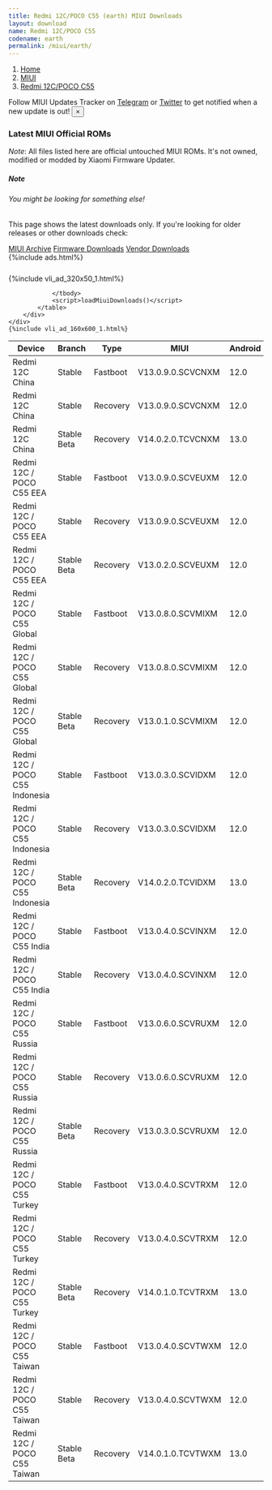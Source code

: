 ```yaml
---
title: Redmi 12C/POCO C55 (earth) MIUI Downloads
layout: download
name: Redmi 12C/POCO C55
codename: earth
permalink: /miui/earth/
---
```

<nav aria-label="breadcrumb">
    <ol class="breadcrumb">
        <li class="breadcrumb-item"><a href="/">Home</a></li>
        <li class="breadcrumb-item"><a href="/miui/">MIUI</a></li>
        <li class="breadcrumb-item active" aria-current="page"><a href="/miui/earth/">Redmi 12C/POCO C55</a></li>
    </ol>
</nav>
<div class="alert alert-primary alert-dismissible fade show" role="alert">
    Follow MIUI Updates Tracker on <a href="https://t.me/MIUIUpdatesTracker" class="alert-link">Telegram</a>
     or <a href="https://twitter.com/MiFwUpdater" class="alert-link">Twitter</a> to get notified when a new update is out!
    <button type="button" class="close" data-dismiss="alert" aria-label="Close">
        <span aria-hidden="true">&times;</span>
    </button>
</div>

### Latest MIUI Official ROMs
*Note*: All files listed here are official untouched MIUI ROMs. It's not owned, modified or modded by Xiaomi Firmware Updater.
<div class="card">
  <div class="card-body">
    <h5 class="card-title">Note</h5>
    <h6 class="card-subtitle mb-2 text-muted">You might be looking for something else!</h6>
    <p class="card-text">This page shows the latest downloads only.
     If you're looking for older releases or other downloads check:</p>
    <a href="/archive/miui/earth/" class="card-link">MIUI Archive</a>
    <a href="/firmware/earth/" class="card-link">Firmware Downloads</a>
    <a href="/vendor/earth/" class="card-link">Vendor Downloads</a>
  </div>
</div>
{%include ads.html%}
<div class="row justify-content-center">
    <div class="col-10">
        <div class="table-responsive-md" style="margin-top: 25px;">
            {%include vli_ad_320x50_1.html%}
            <table id="miui" class="display dt-responsive nowrap compact table table-striped table-hover table-sm">
                <thead class="thead-dark">
                    <tr>
                        <th data-ref="device">Device</th>
                        <th data-ref="branch">Branch</th>
                        <th data-ref="type">Type</th>
                        <th data-ref="miui">MIUI</th>
                        <th data-ref="android">Android</th>
                        <th data-ref="size">Size</th>
                        <th data-ref="size">Date</th>
                        <th data-ref="link">Link</th>
                    </tr>
                </thead>
                <tbody>
                <tr><td>Redmi 12C China</td><td>Stable</td><td>Fastboot</td><td>V13.0.9.0.SCVCNXM</td><td>12.0</td><td>4.6 GB</td><td>2023-07-17</td><td><a href="/miui/earth/stable/V13.0.9.0.SCVCNXM/">Download</a></td></tr>
<tr><td>Redmi 12C China</td><td>Stable</td><td>Recovery</td><td>V13.0.9.0.SCVCNXM</td><td>12.0</td><td>3.4 GB</td><td>2023-07-24</td><td><a href="/miui/earth/stable/V13.0.9.0.SCVCNXM/">Download</a></td></tr>
<tr><td>Redmi 12C China</td><td>Stable Beta</td><td>Recovery</td><td>V14.0.2.0.TCVCNXM</td><td>13.0</td><td>3.2 GB</td><td>2023-08-28</td><td><a href="/miui/earth/stable beta/V14.0.2.0.TCVCNXM/">Download</a></td></tr>
<tr><td>Redmi 12C / POCO C55 EEA</td><td>Stable</td><td>Fastboot</td><td>V13.0.9.0.SCVEUXM</td><td>12.0</td><td>5.9 GB</td><td>2023-08-11</td><td><a href="/miui/earth/stable/V13.0.9.0.SCVEUXM/">Download</a></td></tr>
<tr><td>Redmi 12C / POCO C55 EEA</td><td>Stable</td><td>Recovery</td><td>V13.0.9.0.SCVEUXM</td><td>12.0</td><td>3.3 GB</td><td>2023-08-28</td><td><a href="/miui/earth/stable/V13.0.9.0.SCVEUXM/">Download</a></td></tr>
<tr><td>Redmi 12C / POCO C55 EEA</td><td>Stable Beta</td><td>Recovery</td><td>V13.0.2.0.SCVEUXM</td><td>12.0</td><td>3.3 GB</td><td>2023-03-09</td><td><a href="/miui/earth/stable beta/V13.0.2.0.SCVEUXM/">Download</a></td></tr>
<tr><td>Redmi 12C / POCO C55 Global</td><td>Stable</td><td>Fastboot</td><td>V13.0.8.0.SCVMIXM</td><td>12.0</td><td>6.3 GB</td><td>2023-08-11</td><td><a href="/miui/earth/stable/V13.0.8.0.SCVMIXM/">Download</a></td></tr>
<tr><td>Redmi 12C / POCO C55 Global</td><td>Stable</td><td>Recovery</td><td>V13.0.8.0.SCVMIXM</td><td>12.0</td><td>3.3 GB</td><td>2023-08-28</td><td><a href="/miui/earth/stable/V13.0.8.0.SCVMIXM/">Download</a></td></tr>
<tr><td>Redmi 12C / POCO C55 Global</td><td>Stable Beta</td><td>Recovery</td><td>V13.0.1.0.SCVMIXM</td><td>12.0</td><td>3.3 GB</td><td>2023-03-15</td><td><a href="/miui/earth/stable beta/V13.0.1.0.SCVMIXM/">Download</a></td></tr>
<tr><td>Redmi 12C / POCO C55 Indonesia</td><td>Stable</td><td>Fastboot</td><td>V13.0.3.0.SCVIDXM</td><td>12.0</td><td>5.5 GB</td><td>2023-05-25</td><td><a href="/miui/earth/stable/V13.0.3.0.SCVIDXM/">Download</a></td></tr>
<tr><td>Redmi 12C / POCO C55 Indonesia</td><td>Stable</td><td>Recovery</td><td>V13.0.3.0.SCVIDXM</td><td>12.0</td><td>3.2 GB</td><td>2023-06-09</td><td><a href="/miui/earth/stable/V13.0.3.0.SCVIDXM/">Download</a></td></tr>
<tr><td>Redmi 12C / POCO C55 Indonesia</td><td>Stable Beta</td><td>Recovery</td><td>V14.0.2.0.TCVIDXM</td><td>13.0</td><td>3.5 GB</td><td>2023-07-10</td><td><a href="/miui/earth/stable beta/V14.0.2.0.TCVIDXM/">Download</a></td></tr>
<tr><td>Redmi 12C / POCO C55 India</td><td>Stable</td><td>Fastboot</td><td>V13.0.4.0.SCVINXM</td><td>12.0</td><td>4.7 GB</td><td>2023-08-02</td><td><a href="/miui/earth/stable/V13.0.4.0.SCVINXM/">Download</a></td></tr>
<tr><td>Redmi 12C / POCO C55 India</td><td>Stable</td><td>Recovery</td><td>V13.0.4.0.SCVINXM</td><td>12.0</td><td>3.1 GB</td><td>2023-08-11</td><td><a href="/miui/earth/stable/V13.0.4.0.SCVINXM/">Download</a></td></tr>
<tr><td>Redmi 12C / POCO C55 Russia</td><td>Stable</td><td>Fastboot</td><td>V13.0.6.0.SCVRUXM</td><td>12.0</td><td>5.5 GB</td><td>2023-08-11</td><td><a href="/miui/earth/stable/V13.0.6.0.SCVRUXM/">Download</a></td></tr>
<tr><td>Redmi 12C / POCO C55 Russia</td><td>Stable</td><td>Recovery</td><td>V13.0.6.0.SCVRUXM</td><td>12.0</td><td>3.2 GB</td><td>2023-08-29</td><td><a href="/miui/earth/stable/V13.0.6.0.SCVRUXM/">Download</a></td></tr>
<tr><td>Redmi 12C / POCO C55 Russia</td><td>Stable Beta</td><td>Recovery</td><td>V13.0.3.0.SCVRUXM</td><td>12.0</td><td>3.2 GB</td><td>2023-04-04</td><td><a href="/miui/earth/stable beta/V13.0.3.0.SCVRUXM/">Download</a></td></tr>
<tr><td>Redmi 12C / POCO C55 Turkey</td><td>Stable</td><td>Fastboot</td><td>V13.0.4.0.SCVTRXM</td><td>12.0</td><td>5.3 GB</td><td>2023-05-25</td><td><a href="/miui/earth/stable/V13.0.4.0.SCVTRXM/">Download</a></td></tr>
<tr><td>Redmi 12C / POCO C55 Turkey</td><td>Stable</td><td>Recovery</td><td>V13.0.4.0.SCVTRXM</td><td>12.0</td><td>3.2 GB</td><td>2023-06-06</td><td><a href="/miui/earth/stable/V13.0.4.0.SCVTRXM/">Download</a></td></tr>
<tr><td>Redmi 12C / POCO C55 Turkey</td><td>Stable Beta</td><td>Recovery</td><td>V14.0.1.0.TCVTRXM</td><td>13.0</td><td>3.5 GB</td><td>2023-07-31</td><td><a href="/miui/earth/stable beta/V14.0.1.0.TCVTRXM/">Download</a></td></tr>
<tr><td>Redmi 12C / POCO C55 Taiwan</td><td>Stable</td><td>Fastboot</td><td>V13.0.4.0.SCVTWXM</td><td>12.0</td><td>4.9 GB</td><td>2023-05-31</td><td><a href="/miui/earth/stable/V13.0.4.0.SCVTWXM/">Download</a></td></tr>
<tr><td>Redmi 12C / POCO C55 Taiwan</td><td>Stable</td><td>Recovery</td><td>V13.0.4.0.SCVTWXM</td><td>12.0</td><td>3.2 GB</td><td>2023-06-06</td><td><a href="/miui/earth/stable/V13.0.4.0.SCVTWXM/">Download</a></td></tr>
<tr><td>Redmi 12C / POCO C55 Taiwan</td><td>Stable Beta</td><td>Recovery</td><td>V14.0.1.0.TCVTWXM</td><td>13.0</td><td>3.5 GB</td><td>2023-07-25</td><td><a href="/miui/earth/stable beta/V14.0.1.0.TCVTWXM/">Download</a></td></tr>

                </tbody>
                <script>loadMiuiDownloads()</script>
            </table>
        </div>
    </div>
    {%include vli_ad_160x600_1.html%}
</div>
